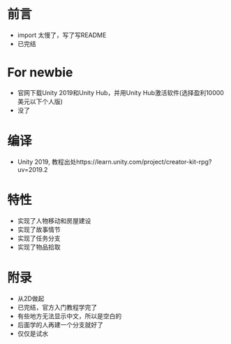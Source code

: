 ﻿# 前言
- import 太慢了，写了写README
- 已完结

# For newbie
- 官网下载Unity 2019和Unity Hub，并用Unity Hub激活软件(选择盈利10000美元以下个人版)
- 没了

# 编译
- Unity 2019, 教程出处https://learn.unity.com/project/creator-kit-rpg?uv=2019.2

# 特性
- 实现了人物移动和房屋建设
- 实现了故事情节
- 实现了任务分支
- 实现了物品拾取

# 附录
- 从2D做起
- 已完结，官方入门教程学完了
- 有些地方无法显示中文，所以是空白的
- 后面学的人再建一个分支就好了
- 仅仅是试水